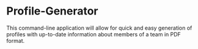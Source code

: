 # Profile-Generator
This command-line application will allow for quick and easy generation of profiles with up-to-date information about members of a team in PDF format.
